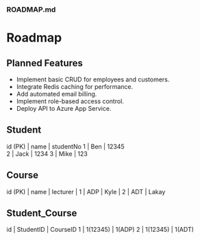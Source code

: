 ### ROADMAP.md

# Roadmap

## Planned Features

- Implement basic CRUD for employees and customers.
- Integrate Redis caching for performance.
- Add automated email billing.
- Implement role-based access control.
- Deploy API to Azure App Service.


Student 
-
id (PK) | name | studentNo 
1  | Ben | 12345  
2 | Jack | 1234
3 | Mike | 123

Course
-
id (PK) | name | lecturer |
1 | ADP | Kyle |
2 | ADT | Lakay 

Student_Course
-
id | StudentID | CourseID
1 | 1(12345) | 1(ADP) 
2 | 1(12345) | 1(ADT) 
